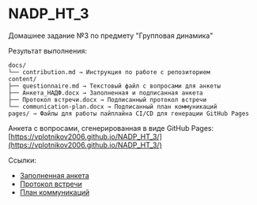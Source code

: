 # NADP_HT_3
Домашнее задание №3 по предмету "Групповая динамика"

Результат выполнения: 
```
docs/
└── contribution.md → Инструкция по работе с репозиторием 
content/
├── questionnaire.md → Текстовый файл с вопросами для анкеты
├── Анкета_НАДФ.docx → Заполненная и подписанная анкета
├── Протокол встречи.docx → Подписанный протокол встречи
└── communication-plan.docx → Подписанный план коммуникаций
pages/ → Файлы для работы пайплайна CI/CD для генерации GitHub Pages
```

Анкета с вопросами, сгенерированная в виде GitHub Pages: [https://vplotnikov2006.github.io/NADP_HT_3/](https://vplotnikov2006.github.io/NADP_HT_3/)

Ссылки:
- [Заполненная анкета](content/Анкета_НАДФ.docx)
- [Протокол встречи](content/Протокол%20встречи.docx)
- [План коммуникаций](content/communication-plan.docx)
